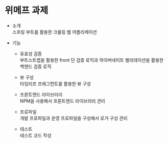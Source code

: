# 위메프 과제

* 소개 <br/>
스프링 부트를 활용한 크롤링 웹 어플리케이션

* 기능
    * 유효성 검증 <br/>
부트스트랩을 활용한 front 단 검증 로직과 하이버네이트 벨리데이션을 활용한 백엔드 검증 로직 

    * 뷰 구성 <br/>
타임리프 프래그먼트를 활용한 뷰 구성 

    * 프론트엔드 라이브러리 <br/>
NPM을 사용해서 프론트엔드 라이브러리 관리 

    * 프로파일 <br/>
개발 프로파일과 운영 프로파일을 구성해서 로거 구성 관리

    * 테스트 <br/>
테스트 코드 작성 
